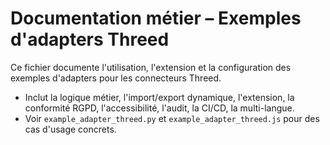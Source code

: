 # Documentation métier – Exemples d'adapters Threed

Ce fichier documente l'utilisation, l'extension et la configuration des exemples d'adapters pour les connecteurs Threed.
- Inclut la logique métier, l'import/export dynamique, l'extension, la conformité RGPD, l'accessibilité, l'audit, la CI/CD, la multi-langue.
- Voir `example_adapter_threed.py` et `example_adapter_threed.js` pour des cas d'usage concrets.
